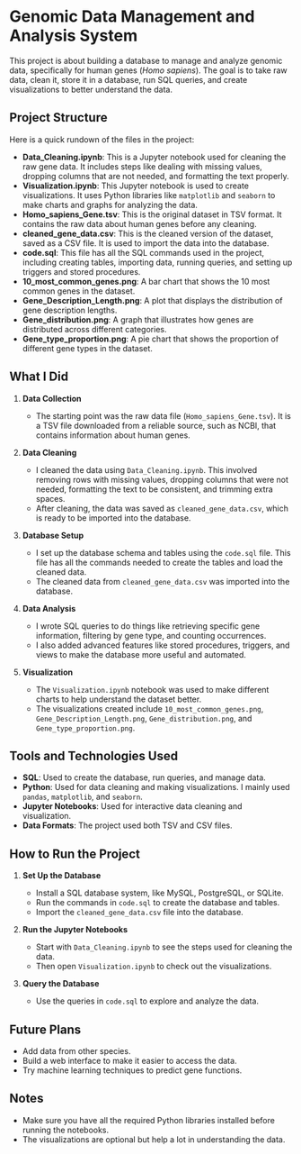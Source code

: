 # Genomic Data Management and Analysis System

This project is about building a database to manage and analyze genomic data, specifically for human genes (*Homo sapiens*). The goal is to take raw data, clean it, store it in a database, run SQL queries, and create visualizations to better understand the data.

## Project Structure

Here is a quick rundown of the files in the project:

- **Data_Cleaning.ipynb**: This is a Jupyter notebook used for cleaning the raw gene data. It includes steps like dealing with missing values, dropping columns that are not needed, and formatting the text properly.
- **Visualization.ipynb**: This Jupyter notebook is used to create visualizations. It uses Python libraries like `matplotlib` and `seaborn` to make charts and graphs for analyzing the data.
- **Homo_sapiens_Gene.tsv**: This is the original dataset in TSV format. It contains the raw data about human genes before any cleaning.
- **cleaned_gene_data.csv**: This is the cleaned version of the dataset, saved as a CSV file. It is used to import the data into the database.
- **code.sql**: This file has all the SQL commands used in the project, including creating tables, importing data, running queries, and setting up triggers and stored procedures.
- **10_most_common_genes.png**: A bar chart that shows the 10 most common genes in the dataset.
- **Gene_Description_Length.png**: A plot that displays the distribution of gene description lengths.
- **Gene_distribution.png**: A graph that illustrates how genes are distributed across different categories.
- **Gene_type_proportion.png**: A pie chart that shows the proportion of different gene types in the dataset.

## What I Did

1. **Data Collection**
   - The starting point was the raw data file (`Homo_sapiens_Gene.tsv`). It is a TSV file downloaded from a reliable source, such as NCBI, that contains information about human genes.

2. **Data Cleaning**
   - I cleaned the data using `Data_Cleaning.ipynb`. This involved removing rows with missing values, dropping columns that were not needed, formatting the text to be consistent, and trimming extra spaces.
   - After cleaning, the data was saved as `cleaned_gene_data.csv`, which is ready to be imported into the database.

3. **Database Setup**
   - I set up the database schema and tables using the `code.sql` file. This file has all the commands needed to create the tables and load the cleaned data.
   - The cleaned data from `cleaned_gene_data.csv` was imported into the database.

4. **Data Analysis**
   - I wrote SQL queries to do things like retrieving specific gene information, filtering by gene type, and counting occurrences.
   - I also added advanced features like stored procedures, triggers, and views to make the database more useful and automated.

5. **Visualization**
   - The `Visualization.ipynb` notebook was used to make different charts to help understand the dataset better.
   - The visualizations created include `10_most_common_genes.png`, `Gene_Description_Length.png`, `Gene_distribution.png`, and `Gene_type_proportion.png`.

## Tools and Technologies Used

- **SQL**: Used to create the database, run queries, and manage data.
- **Python**: Used for data cleaning and making visualizations. I mainly used `pandas`, `matplotlib`, and `seaborn`.
- **Jupyter Notebooks**: Used for interactive data cleaning and visualization.
- **Data Formats**: The project used both TSV and CSV files.

## How to Run the Project

1. **Set Up the Database**
   - Install a SQL database system, like MySQL, PostgreSQL, or SQLite.
   - Run the commands in `code.sql` to create the database and tables.
   - Import the `cleaned_gene_data.csv` file into the database.

2. **Run the Jupyter Notebooks**
   - Start with `Data_Cleaning.ipynb` to see the steps used for cleaning the data.
   - Then open `Visualization.ipynb` to check out the visualizations.

3. **Query the Database**
   - Use the queries in `code.sql` to explore and analyze the data.

## Future Plans

- Add data from other species.
- Build a web interface to make it easier to access the data.
- Try machine learning techniques to predict gene functions.

## Notes

- Make sure you have all the required Python libraries installed before running the notebooks.
- The visualizations are optional but help a lot in understanding the data.
